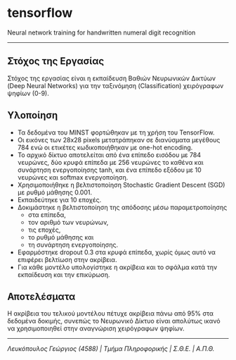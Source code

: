 # tensorflow
Neural network training for handwritten numeral digit recognition

---

## Στόχος της Εργασίας

Στόχος της εργασίας είναι η εκπαίδευση Βαθιών Νευρωνικών Δικτύων (Deep Neural Networks) για την ταξινόμηση (Classification) χειρόγραφων ψηφίων (0-9).

## Υλοποίηση

- Τα δεδομένα του MINST φορτώθηκαν με τη χρήση του TensorFlow.
- Οι εικόνες των 28x28 pixels μετατράπηκαν σε διανύσματα μεγέθους 784 ενώ οι ετικέτες κωδικοποιήθηκαν με one-hot encoding.
- Το αρχικό δίκτυο αποτελείται από ένα επίπεδο εισόδου με 784 νευρώνες, δύο κρυφά επίπεδα με 256 νευρώνες το καθένα και συνάρτηση ενεργοποίησης tanh, και ένα επίπεδο εξόδου με 10 νευρώνες και softmax ενεργοποίηση.
- Χρησιμοποιήθηκε η βελτιστοποίηση Stochastic Gradient Descent (SGD) με ρυθμό μάθησης 0.001.
- Εκπαιδεύτηκε για 10 εποχές.
- Δοκιμάστηκε η βελτιστοποίηση της απόδοσης μέσω παραμετροποίησης
	- στα επίπεδα,
	- τον αριθμό των νευρώνων,
	- τις εποχές,
	- το ρυθμό μάθησης και
	- τη συνάρτηση ενεργοποίησης.
- Εφαρμόστηκε dropout 0.3 στα κρυφά επίπεδα, χωρίς όμως αυτό να επιφέρει βελτίωση στην ακρίβεια.
- Για κάθε μοντέλο υπολογίστηκε η ακρίβεια και το σφάλμα κατά την εκπαίδευση και την επικύρωση.

## Αποτελέσματα

Η ακρίβεια του τελικού μοντέλου πέτυχε ακρίβεια πάνω από 95% στα δεδομένα δοκιμής, συνεπώς το Νευρωνικό Δίκτυο είναι απολύτως ικανό να χρησιμοποιηθεί στην αναγνώριση χειρόγραφων ψηφίων.

---

*Λευκόπουλος Γεώργιος (4588) | Τμήμα Πληροφορικής | Σ.Θ.Ε. | Α.Π.Θ.*
